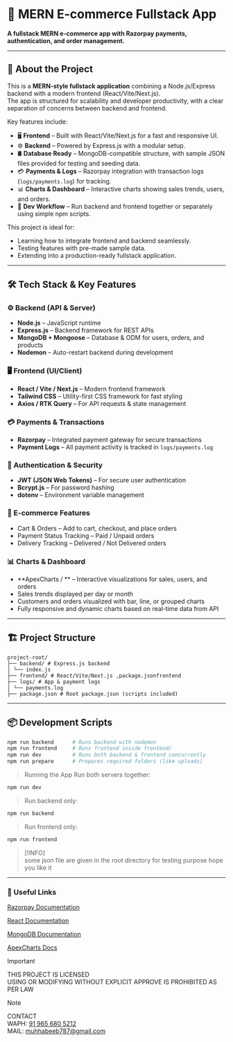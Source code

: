 # 🛒 MERN E-commerce Fullstack App

**A fullstack MERN e-commerce app with Razorpay payments, authentication, and order management.**

---

## 📖 About the Project

This is a **MERN-style fullstack application** combining a Node.js/Express backend with a modern frontend (React/Vite/Next.js).  
The app is structured for scalability and developer productivity, with a clear separation of concerns between backend and frontend.

Key features include:

- 🖥 **Frontend** – Built with React/Vite/Next.js for a fast and responsive UI.
- ⚙️ **Backend** – Powered by Express.js with a modular setup.
- 🛢 **Database Ready** – MongoDB-compatible structure, with sample JSON files provided for testing and seeding data.
- 💳 **Payments & Logs** – Razorpay integration with transaction logs (`logs/payments.log`) for tracking.
- 📊 **Charts & Dashboard** – Interactive charts showing sales trends, users, and orders.
- 🔄 **Dev Workflow** – Run backend and frontend together or separately using simple npm scripts.

This project is ideal for:

- Learning how to integrate frontend and backend seamlessly.
- Testing features with pre-made sample data.
- Extending into a production-ready fullstack application.

---

## 🛠 Tech Stack & Key Features

### ⚙️ Backend (API & Server)

- **Node.js** – JavaScript runtime
- **Express.js** – Backend framework for REST APIs
- **MongoDB + Mongoose** – Database & ODM for users, orders, and products
- **Nodemon** – Auto-restart backend during development

### 🖥 Frontend (UI/Client)

- **React / Vite / Next.js** – Modern frontend framework
- **Tailwind CSS** – Utility-first CSS framework for fast styling
- **Axios / RTK Query** – For API requests & state management

### 💳 Payments & Transactions

- **Razorpay** – Integrated payment gateway for secure transactions
- **Payment Logs** – All payment activity is tracked in `logs/payments.log`

### 🔐 Authentication & Security

- **JWT (JSON Web Tokens)** – For secure user authentication
- **Bcrypt.js** – For password hashing
- **dotenv** – Environment variable management

### 🛒 E-commerce Features

- Cart & Orders – Add to cart, checkout, and place orders
- Payment Status Tracking – Paid / Unpaid orders
- Delivery Tracking – Delivered / Not Delivered orders

### 📊 Charts & Dashboard

- **ApexCharts / ** – Interactive visualizations for sales, users, and orders
- Sales trends displayed per day or month
- Customers and orders visualized with bar, line, or grouped charts
- Fully responsive and dynamic charts based on real-time data from API

---

## 🏗 Project Structure

```
project-root/
├── backend/ # Express.js backend
│ └── index.js
├── frontend/ # React/Vite/Next.js ,package.jsonfrontend
├── logs/ # App & payment logs
│ └── payments.log
├── package.json # Root package.json (scripts included)
```

---

## 📦 Development Scripts

```bash
npm run backend      # Runs backend with nodemon
npm run frontend     # Runs frontend inside frontend/
npm run dev          # Runs both backend & frontend concurrently
npm run prepare      # Prepares required folders (like uploads)
```

> Running the App
> Run both servers together:

```bash
npm run dev
```

> Run backend only:

```bash
npm run backend
```

> Run frontend only:

```bash
npm run frontend
```

> [!INFO]\
> some json file are given in the root directory for testing purpose
> hope you like it

---

### 🔗 Useful Links

[Razorpay Documentation]("https://razorpay.com/docs/")

[React Documentation]("https://react.dev/")

[MongoDB Documentation]("https://www.mongodb.com/docs/")

[ApexCharts Docs]("https://apexcharts.com/docs/")

> [!IMPORTANT]
> THIS PROJECT IS LICENSED<br>
> USING OR MODIFYING WITHOUT EXPLICIT APPROVE IS PROHIBITED AS PER LAW

> [!NOTE]
> CONTACT<br/>
> WAPH: [91 965 680 5212]("https:/wa.me/919656805212")<br/>
> MAIL: [muhhabeeb787@gmail.com](mailto:muhhabeeb787@gmail.com)

